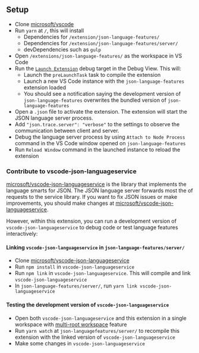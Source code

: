 ## Setup

- Clone [microsoft/vscode](https://github.com/microsoft/vscode)
- Run `yarn` at `/`, this will install
	- Dependencies for `/extension/json-language-features/`
	- Dependencies for `/extension/json-language-features/server/`
	- devDependencies such as `gulp`
- Open `/extensions/json-language-features/` as the workspace in VS Code
- Run the [`Launch Extension`](https://github.com/microsoft/vscode/blob/master/extensions/json-language-features/.vscode/launch.json) debug target in the Debug View. This will:
	- Launch the `preLaunchTask` task to compile the extension
	- Launch a new VS Code instance with the `json-language-features` extension loaded
	- You should see a notification saying the development version of `json-language-features` overwrites the bundled version of `json-language-features`
- Open a `.json` file to activate the extension. The extension will start the JSON language server process.
- Add `"json.trace.server": "verbose"` to the settings to observe the communication between client and server.
- Debug the language server process by using `Attach to Node Process` command in the  VS Code window opened on `json-language-features`
- Run `Reload Window` command in the launched instance to reload the extension


### Contribute to vscode-json-languageservice

[microsoft/vscode-json-languageservice](https://github.com/microsoft/vscode-json-languageservice) is the library that implements the language smarts for JSON.
The JSON language server forwards most the of requests to the service library.
If you want to fix JSON issues or make improvements, you should make changes at [microsoft/vscode-json-languageservice](https://github.com/microsoft/vscode-json-languageservice).

However, within this extension, you can run a development version of `vscode-json-languageservice` to debug code or test language features interactively:

#### Linking `vscode-json-languageservice` in `json-language-features/server/`

- Clone [microsoft/vscode-json-languageservice](https://github.com/microsoft/vscode-json-languageservice)
- Run `npm install` in `vscode-json-languageservice`
- Run `npm link` in `vscode-json-languageservice`. This will compile and link `vscode-json-languageservice`
- In `json-language-features/server/`, run `yarn link vscode-json-languageservice`

#### Testing the development version of `vscode-json-languageservice`

- Open both `vscode-json-languageservice` and this extension in a single workspace with [multi-root workspace](https://code.visualstudio.com/docs/editor/multi-root-workspaces) feature
- Run `yarn watch` at `json-languagefeatures/server/` to recompile this extension with the linked version of `vscode-json-languageservice`
- Make some changes in `vscode-json-languageservice`
